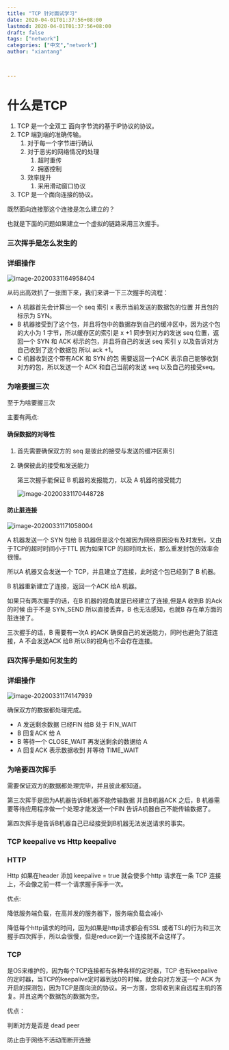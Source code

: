 ```yaml
---
title: "TCP 针对面试学习"
date: 2020-04-01T01:37:56+08:00
lastmod: 2020-04-01T01:37:56+08:00
draft: false
tags: ["network"]
categories: ["中文","network"]
author: "xiantang"



---
```




# 什么是TCP

1. TCP 是一个全双工 面向字节流的基于IP协议的协议。
2. TCP 端到端的准确传输。
   1. 对于每一个字节进行确认
   2. 对于恶劣的网络情况的处理
      1. 超时重传
      2. 拥塞控制
   3. 效率提升
      1. 采用滑动窗口协议
3. TCP 是一个面向连接的协议。

既然面向连接那这个连接是怎么建立的？

也就是下面的问题如果建立一个虚拟的链路采用三次握手。

### 三次挥手是怎么发生的

### 详细操作

![image-20200331164958404](https://tva1.sinaimg.cn/large/00831rSTly1gde7c4z6xrj30wn0u0tal.jpg)

从码出高效扒了一张图下来，我们来讲一下三次握手的流程：

* A 机器首先会计算出一个 seq 索引 x 表示当前发送的数据包的位置 并且包的标示为 SYN。
* B 机器接受到了这个包，并且将包中的数据存到自己的缓冲区中，因为这个包的大小为 1 字节，所以缓存区的索引是 x +1 同步到对方的发送 seq 位置，返回一个 SYN 和 ACK 标示的包，并且将自己的发送 seq 索引 y 以及告诉对方自己收到了这个数据包 所以 ack +1。
* C 机器收到这个带有ACK 和 SYN 的包 需要返回一个ACK 表示自己能够收到对方的包，所以发送一个 ACK 和自己当前的发送 seq 以及自己的接受seq。

### 为啥要握三次

至于为啥要握三次

主要有两点:

#### 确保数据的对等性

1. 首先需要确保双方的 seq 是彼此的接受与发送的缓冲区索引

2. 确保彼此的接受和发送能力

   第三次握手能保证 B 机器的发报能力，以及 A 机器的接受能力

   ![image-20200331170448728](https://tva1.sinaimg.cn/large/00831rSTly1gde7c5z93tj316y0d6ju3.jpg)

#### 防止脏连接

![image-20200331171058004](https://tva1.sinaimg.cn/large/00831rSTly1gde7c5ma90j30u00yidiz.jpg)

A 机器发送一个 SYN 包给 B 机器但是这个包被因为网络原因没有及时发到，又由于TCP的超时时间小于TTL 因为如果TCP 的超时间太长，那么重发封包的效率会很慢。

所以A 机器又会发送一个 TCP，并且建立了连接，此时这个包已经到了 B 机器。

B 机器重新建立了连接，返回一个ACK 给A 机器。

如果只有两次握手的话，在B 机器的视角就是已经建立了连接,但是A 收到B 的Ack的时候 由于不是 SYN_SEND 所以直接丢弃，B 也无法感知，也就B 存在单方面的脏连接了。

三次握手的话，B 需要有一次A 的ACK 确保自己的发送能力，同时也避免了脏连接，A 不会发送ACK 给B 所以B的视角也不会存在连接。



### 四次挥手是如何发生的

### 详细操作

![image-20200331174147939](https://tva1.sinaimg.cn/large/00831rSTly1gde7c6fwquj30v90u0di1.jpg)

确保双方的数据都处理完成。

* A 发送剩余数据 已经FIN 给B 处于 FIN_WAIT 
* B 回复ACK 给 A
* B 等待一个 CLOSE_WAIT 再发送剩余的数据给 A
* A 回复ACK 表示数据收到 并等待 TIME_WAIT



### 为啥要四次挥手

需要保证双方的数据都处理完毕，并且彼此都知道。

第三次挥手是因为A机器告诉B机器不能传输数据 并且B机器ACK 之后，B 机器需要等待应用程序做一个处理才能发送一个FIN 告诉A机器自己不能传输数据了。

第四次挥手是告诉B机器自己已经接受到B机器无法发送请求的事实。



### TCP keepalive vs Http keepalive

### HTTP

Http  如果在header 添加 keepalive = true 就会使多个http 请求在一条 TCP 连接上，不会像之前一样一个请求握手挥手一次。

优点:

降低服务端负载，在高并发的服务器下，服务端负载会减小

降低每个http请求的时间，因为如果是http请求都会有SSL 或者TSL的行为和三次握手四次挥手，所以会很慢，但是reduce到一个连接就不会这样了。

### TCP

是OS来维护的，因为每个TCP连接都有各种各样的定时器，TCP 也有keepalive的定时器，当TCP的keepalive定时器到达0的时候，就会向对方发送一个 ACK 为 开启的探测包，因为TCP是面向流的协议。另一方面，您将收到来自远程主机的答复。并且这两个数据包的数据为空。

优点：

判断对方是否是 dead peer

防止由于网络不活动而断开连接